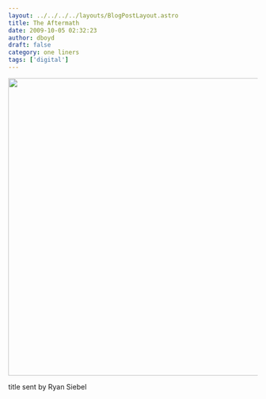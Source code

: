 ```yaml
---
layout: ../../../../layouts/BlogPostLayout.astro
title: The Aftermath
date: 2009-10-05 02:32:23
author: dboyd
draft: false
category: one liners
tags: ['digital']
---
```

<img
    src="https://img.danaboyd.com/images/2009/10/aftermath.jpg"
    alt=""
    style="width: auto; height: clamp(0px, 95vh, 600px);"
/>

title sent by Ryan Siebel